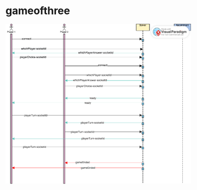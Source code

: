 # gameofthree

!["Game of three sequance digram showing comuncation between server and client by websocket"](./assets/sequance_digram.png)

#
